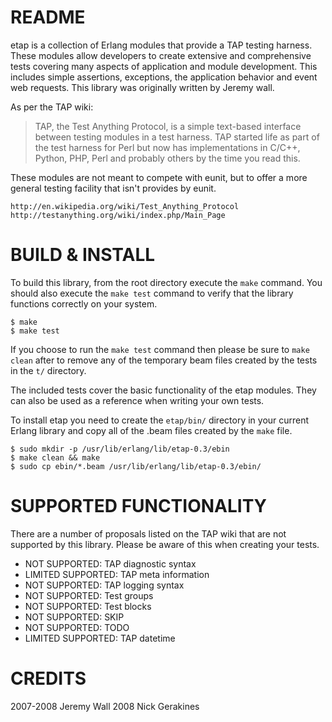 README
======

etap is a collection of Erlang modules that provide a TAP testing harness. These modules allow developers to create extensive and comprehensive tests covering many aspects of application and module development. This includes simple assertions, exceptions, the application behavior and event web requests. This library was originally written by Jeremy wall.

As per the TAP wiki:

> TAP, the Test Anything Protocol, is a simple text-based interface between testing modules in a test harness. TAP started life as part of the test harness for Perl but now has implementations in C/C++, Python, PHP, Perl and probably others by the time you read this. 

These modules are not meant to compete with eunit, but to offer a more general testing facility that isn't provides by eunit.

    http://en.wikipedia.org/wiki/Test_Anything_Protocol
    http://testanything.org/wiki/index.php/Main_Page

BUILD & INSTALL
===============

To build this library, from the root directory execute the `make` command. You should also execute the `make test` command to verify that the library functions correctly on your system.

    $ make
    $ make test

If you choose to run the `make test` command then please be sure to `make clean` after to remove any of the temporary beam files created by the tests in the `t/` directory.

The included tests cover the basic functionality of the etap modules. They can also be used as a reference when writing your own tests. 

To install etap you need to create the `etap/bin/` directory in your current Erlang library and copy all of the .beam files created by the `make` file.

    $ sudo mkdir -p /usr/lib/erlang/lib/etap-0.3/ebin
    $ make clean && make
    $ sudo cp ebin/*.beam /usr/lib/erlang/lib/etap-0.3/ebin/

SUPPORTED FUNCTIONALITY
=======================

There are a number of proposals listed on the TAP wiki that are not supported by this library. Please be aware of this when creating your tests.

 * NOT SUPPORTED: TAP diagnostic syntax
 * LIMITED SUPPORTED: TAP meta information
 * NOT SUPPORTED: TAP logging syntax
 * NOT SUPPORTED: Test groups
 * NOT SUPPORTED: Test blocks
 * NOT SUPPORTED: SKIP
 * NOT SUPPORTED: TODO
 * LIMITED SUPPORTED: TAP datetime

CREDITS
=======

2007-2008 Jeremy Wall
2008 Nick Gerakines
